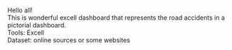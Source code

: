 Hello all! <br>
This is wonderful excell dashboard that represents the road accidents in a pictorial dashboard.<br>
Tools: Excell<br>
Dataset: online sources or some websites
